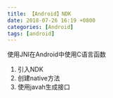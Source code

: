 ```yaml
---
title: 【Android】NDK
date: 2018-07-26 16:19 +0800
categories: [Android]
tags: [android]
---
```

使用JNI在Android中使用C语言函数
1. 引入NDK
2. 创建native方法
3. 使用javah生成接口
